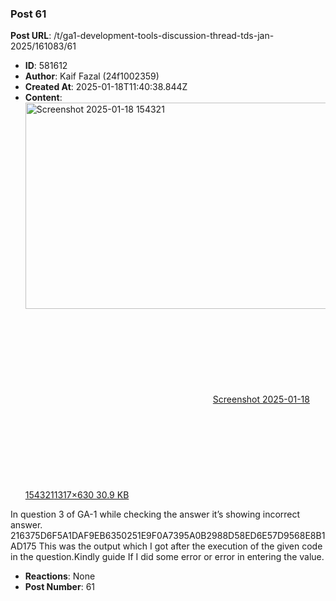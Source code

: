 ### Post 61
**Post URL**: /t/ga1-development-tools-discussion-thread-tds-jan-2025/161083/61
- **ID**: 581612
- **Author**: Kaif Fazal (24f1002359)
- **Created At**: 2025-01-18T11:40:38.844Z
- **Content**:  
  <div class="lightbox-wrapper"><a class="lightbox" href="https://europe1.discourse-cdn.com/flex013/uploads/iitm/original/3X/4/a/4a91f864fac32edea97935f0456d5b93a5ebc4f4.png" data-download-href="/uploads/short-url/aDG4vwY7tnu3GTLlAUt58Nl445u.png?dl=1" title="Screenshot 2025-01-18 154321" rel="noopener nofollow ugc"><img src="https://europe1.discourse-cdn.com/flex013/uploads/iitm/original/3X/4/a/4a91f864fac32edea97935f0456d5b93a5ebc4f4.png" alt="Screenshot 2025-01-18 154321" data-base62-sha1="aDG4vwY7tnu3GTLlAUt58Nl445u" width="690" height="330" data-dominant-color="071C2D"><div class="meta"><svg class="fa d-icon d-icon-far-image svg-icon" aria-hidden="true"><use href="#far-image"></use></svg><span class="filename">Screenshot 2025-01-18 154321</span><span class="informations">1317×630 30.9 KB</span><svg class="fa d-icon d-icon-discourse-expand svg-icon" aria-hidden="true"><use href="#discourse-expand"></use></svg></div></a></div>
In question 3 of GA-1 while checking the answer  it’s showing incorrect answer.
216375D6F5A1DAF9EB6350251E9F0A7395A0B2988D58ED6E57D9568E8B1AD175
This was the output which I got after the execution of the given code in the question.Kindly guide If I did some error or error in entering the value.
- **Reactions**: None
- **Post Number**: 61

